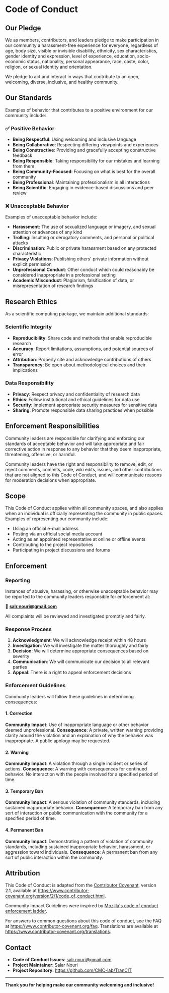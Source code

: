 # Code of Conduct

## Our Pledge

We as members, contributors, and leaders pledge to make participation in our community a harassment-free experience for everyone, regardless of age, body size, visible or invisible disability, ethnicity, sex characteristics, gender identity and expression, level of experience, education, socio-economic status, nationality, personal appearance, race, caste, color, religion, or sexual identity and orientation.

We pledge to act and interact in ways that contribute to an open, welcoming, diverse, inclusive, and healthy community.

## Our Standards

Examples of behavior that contributes to a positive environment for our community include:

### ✅ Positive Behavior
- **Being Respectful**: Using welcoming and inclusive language
- **Being Collaborative**: Respecting differing viewpoints and experiences
- **Being Constructive**: Providing and gracefully accepting constructive feedback
- **Being Responsible**: Taking responsibility for our mistakes and learning from them
- **Being Community-Focused**: Focusing on what is best for the overall community
- **Being Professional**: Maintaining professionalism in all interactions
- **Being Scientific**: Engaging in evidence-based discussions and peer review

### ❌ Unacceptable Behavior
Examples of unacceptable behavior include:

- **Harassment**: The use of sexualized language or imagery, and sexual attention or advances of any kind
- **Trolling**: Insulting or derogatory comments, and personal or political attacks
- **Discrimination**: Public or private harassment based on any protected characteristic
- **Privacy Violations**: Publishing others' private information without explicit permission
- **Unprofessional Conduct**: Other conduct which could reasonably be considered inappropriate in a professional setting
- **Academic Misconduct**: Plagiarism, falsification of data, or misrepresentation of research findings

## Research Ethics

As a scientific computing package, we maintain additional standards:

### Scientific Integrity
- **Reproducibility**: Share code and methods that enable reproducible research
- **Accuracy**: Report limitations, assumptions, and potential sources of error
- **Attribution**: Properly cite and acknowledge contributions of others
- **Transparency**: Be open about methodological choices and their implications

### Data Responsibility
- **Privacy**: Respect privacy and confidentiality of research data
- **Ethics**: Follow institutional and ethical guidelines for data use
- **Security**: Implement appropriate security measures for sensitive data
- **Sharing**: Promote responsible data sharing practices when possible

## Enforcement Responsibilities

Community leaders are responsible for clarifying and enforcing our standards of acceptable behavior and will take appropriate and fair corrective action in response to any behavior that they deem inappropriate, threatening, offensive, or harmful.

Community leaders have the right and responsibility to remove, edit, or reject comments, commits, code, wiki edits, issues, and other contributions that are not aligned to this Code of Conduct, and will communicate reasons for moderation decisions when appropriate.

## Scope

This Code of Conduct applies within all community spaces, and also applies when an individual is officially representing the community in public spaces. Examples of representing our community include:

- Using an official e-mail address
- Posting via an official social media account
- Acting as an appointed representative at online or offline events
- Contributing to the project repositories
- Participating in project discussions and forums

## Enforcement

### Reporting
Instances of abusive, harassing, or otherwise unacceptable behavior may be reported to the community leaders responsible for enforcement at:

📧 **salr.nouri@gmail.com**

All complaints will be reviewed and investigated promptly and fairly.

### Response Process
1. **Acknowledgment**: We will acknowledge receipt within 48 hours
2. **Investigation**: We will investigate the matter thoroughly and fairly
3. **Decision**: We will determine appropriate consequences based on severity
4. **Communication**: We will communicate our decision to all relevant parties
5. **Appeal**: There is a right to appeal enforcement decisions

### Enforcement Guidelines
Community leaders will follow these guidelines in determining consequences:

#### 1. Correction
**Community Impact**: Use of inappropriate language or other behavior deemed unprofessional.
**Consequence**: A private, written warning providing clarity around the violation and an explanation of why the behavior was inappropriate. A public apology may be requested.

#### 2. Warning
**Community Impact**: A violation through a single incident or series of actions.
**Consequence**: A warning with consequences for continued behavior. No interaction with the people involved for a specified period of time.

#### 3. Temporary Ban
**Community Impact**: A serious violation of community standards, including sustained inappropriate behavior.
**Consequence**: A temporary ban from any sort of interaction or public communication with the community for a specified period of time.

#### 4. Permanent Ban
**Community Impact**: Demonstrating a pattern of violation of community standards, including sustained inappropriate behavior, harassment, or aggression toward individuals.
**Consequence**: A permanent ban from any sort of public interaction within the community.

## Attribution

This Code of Conduct is adapted from the [Contributor Covenant](https://www.contributor-covenant.org), version 2.1, available at https://www.contributor-covenant.org/version/2/1/code_of_conduct.html.

Community Impact Guidelines were inspired by [Mozilla's code of conduct enforcement ladder](https://github.com/mozilla/diversity).

For answers to common questions about this code of conduct, see the FAQ at https://www.contributor-covenant.org/faq. Translations are available at https://www.contributor-covenant.org/translations.

## Contact

- **Code of Conduct Issues**: salr.nouri@gmail.com
- **Project Maintainer**: Salar Nouri
- **Project Repository**: https://github.com/CMC-lab/TranCIT

---

**Thank you for helping make our community welcoming and inclusive!**
